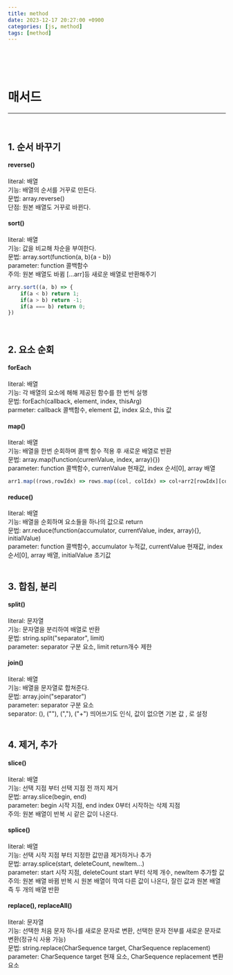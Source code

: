```yaml
---
title: method
date: 2023-12-17 20:27:00 +0900
categories: [js, method]
tags: [method]
---
```

<br>
<br>
<br>

# 매서드
---
<br>

## 1. 순서 바꾸기

#### reverse()
literal: 배열   
기능: 배열의 순서를 거꾸로 만든다.   
문법: array.reverse()   
단점: 원본 배열도 거꾸로 바뀐다.   

#### sort()   
literal: 배열   
기능: 값을 비교해 차순을 부여한다.   
문법: array.sort(function(a, b){a - b})   
parameter: function 콜백함수   
주의: 원본 배열도 바뀜 [...arr]등 새로운 배열로 반환해주기

```javascript
arry.sort((a, b) => {
    if(a < b) return 1;
    if(a > b) return -1;
    if(a === b) return 0;
})
```   
<br>

## 2. 요소 순회

#### forEach
literal: 배열   
기능: 각 배열의 요소에 해해 제공된 함수를 한 번씩 실행   
문법: forEach(callback, element, index, thisArg)   
parmeter: callback 콜백함수, element 값, index 요소, this 값   

#### map()
literal: 배열   
기능: 배열을 한번 순회하며 콜백 함수 적용 후 새로운 배열로 반환   
문법: array.map(function(currenValue, index, array){})   
parameter: function 콜백함수, currenValue 현재값, index 순서[0], array 배열   

```javascript
arr1.map((rows,rowIdx) => rows.map((col, colIdx) => col+arr2[rowIdx][colIdx]))
```   

#### reduce()
literal: 배열   
기능: 배열을 순회하며 요소들을 하나의 값으로 return   
문법: arr.reduce(function(accumulator, currentValue, index, array){}, initialValue)   
parameter: function 콜백함수, accumulator 누적값, currentValue 현재값, index 순서[0], array 배열, initialValue 초기값   
<br>

## 3. 합침, 분리

#### split()   
literal: 문자열   
기능: 문자열을 분리하여 배열로 반환   
문법: string.split("separator", limit)   
parameter: separator 구분 요소, limit return개수 제한   

#### join()
literal: 배열   
기능: 배열을 문자열로 합쳐준다.   
문법: array.join("separator")   
parameter: separator 구분 요소   
separator: (), (""), (","), ("+") 띄어쓰기도 인식, 값이 없으면 기본 값 , 로 설정   
<br>

## 4. 제거, 추가

#### slice()
literal: 배열   
기능: 선택 지점 부터 선택 지점 전 까지 제거   
문법: array.slice(begin, end)   
parameter: begin 시작 지점, end index 0부터 시작하는 삭제 지점   
주의: 원본 배열이 반복 시 같은 값이 나온다.   

#### splice()
literal: 배열   
기능: 선택 시작 지점 부터 지정한 값만큼 제거하거나 추가   
문법: array.splice(start, deleteCount, newItem...)   
parameter: start 시작 지점, deleteCount start 부터 삭제 개수, newItem 추가할 값   
주의: 원본 배열 바뀜 반복 시 원본 배열이 깍여 다른 값이 나온다, 잘린 값과 원본 배열 즉 두 개의 배열 반환    

#### replace(), replaceAll()
literal: 문자열   
기능: 선택한 처음 문자 하나를 새로운 문자로 변환, 선택한 문자 전부를 새로운 문자로 변환(정규식 사용 가능)   
문법: string.replace(CharSequence target, CharSequence replacement)   
parameter: CharSequence target 현재 요소, CharSequence replacement 변환 요소   